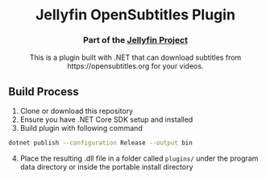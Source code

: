 <h1 align="center">Jellyfin OpenSubtitles Plugin</h1>
<h3 align="center">Part of the <a href="https://jellyfin.org">Jellyfin Project</a></h3>

<p align="center">
This is a plugin built with .NET that can download subtitles from https://opensubtitles.org for your videos.

</p>

## Build Process
1. Clone or download this repository
2. Ensure you have .NET Core SDK setup and installed
3. Build plugin with following command
```sh
dotnet publish --configuration Release --output bin
```
4. Place the resulting .dll file in a folder called `plugins/` under the program data directory or inside the portable install directory
